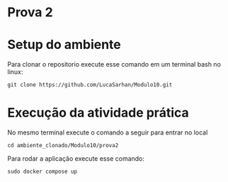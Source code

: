 # Prova 2

# Setup do ambiente

Para clonar o repositorio execute esse comando em um terminal bash no linux:

```
git clone https://github.com/LucaSarhan/Modulo10.git
```

# Execução da atividade prática

No mesmo terminal execute o comando a seguir para entrar no local 

```
cd ambiente_clonado/Modulo10/prova2
```

Para rodar a aplicação execute esse comando:

```
sudo docker compose up
```